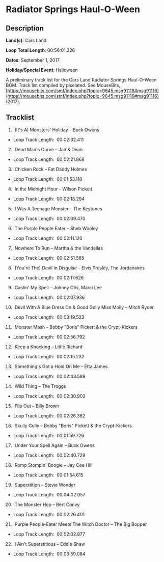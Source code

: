 # Radiator Springs Haul-O-Ween

## Description

**Land(s)**: Cars Land

**Loop Total Length**: 00:56:01.326

**Dates**: September 1, 2017

**Holiday/Special Event**: Halloween

A preliminary track list for the Cars Land Radiator Springs Haul-O-Ween BGM. Track list compiled by pixelated. See MouseBits, [https://mousebits.com/smf/index.php?topic=9645.msg91116#msg91116](https://mousebits.com/smf/index.php?topic=9645.msg91116#msg91116) (2017).

## Tracklist

1.  (It's A) Monsters' Holiday – Buck Owens 
- Loop Track Length:  00:02:32.411

2.  Dead Man's Curve – Jan & Dean 
- Loop Track Length:  00:02:21.868

3.  Chicken Rock – Fat Daddy Holmes 
- Loop Track Length:  00:01:53.118

4.  In the Midnight Hour – Wilson Pickett 
- Loop Track Length:  00:02:18.294

5.  I Was A Teenage Monster – The Keytones 
- Loop Track Length:  00:02:09.470

6.  The Purple People Eater – Sheb Wooley 
- Loop Track Length:  00:02:11.120

7.  Nowhere To Run – Martha & the Vandellas 
- Loop Track Length:  00:02:51.585

8.  (You're The) Devil In Disguise – Elvis Presley, The Jordanaires 
- Loop Track Length:  00:02:17.626

9.  Castin' My Spell – Johnny Otis, Marci Lee 
- Loop Track Length:  00:02:07.936

10.  Devil With A Blue Dress On & Good Golly Miss Molly – Mitch Ryder 
- Loop Track Length:  00:03:19.523

11.  Monster Mash – Bobby "Boris" Pickett & the Crypt-Kickers 
- Loop Track Length:  00:02:56.792

12.  Keep a Knocking – Little Richard 
- Loop Track Length:  00:02:15.232

13.  Something's Got a Hold On Me – Etta James 
- Loop Track Length:  00:02:43.589

14.  Wild Thing – The Troggs 
- Loop Track Length:  00:02:30.902

15.  Flip Out – Billy Brown 
- Loop Track Length:  00:02:26.362

16.  Skully Gully – Bobby "Boris" Pickett & the Crypt-Kickers 
- Loop Track Length:  00:01:59.726

17.  Under Your Spell Again – Buck Owens 
- Loop Track Length:  00:02:40.729

18.  Romp Stompin' Boogie – Jay Cee Hill 
- Loop Track Length:  00:01:54.615

19.  Superstition – Stevie Wonder 
- Loop Track Length:  00:04:02.057

20.  The Monster Hop – Bert Convy 
- Loop Track Length:  00:02:26.401

21.  Purple People-Eater Meets The Witch Doctor – The Big Bopper 
- Loop Track Length:  00:02:02.877

22.  I Ain't Superstitious – Eddie Shaw 
- Loop Track Length:  00:03:59.084
